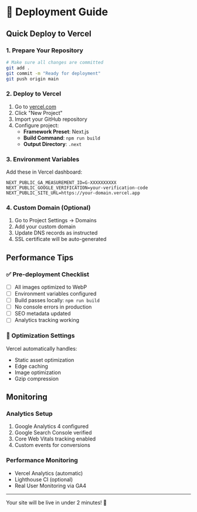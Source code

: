 # 🚀 Deployment Guide

## Quick Deploy to Vercel

### 1. Prepare Your Repository
```bash
# Make sure all changes are committed
git add .
git commit -m "Ready for deployment"
git push origin main
```

### 2. Deploy to Vercel
1. Go to [vercel.com](https://vercel.com)
2. Click "New Project"
3. Import your GitHub repository
4. Configure project:
   - **Framework Preset**: Next.js
   - **Build Command**: `npm run build`
   - **Output Directory**: `.next`

### 3. Environment Variables
Add these in Vercel dashboard:
```
NEXT_PUBLIC_GA_MEASUREMENT_ID=G-XXXXXXXXXX
NEXT_PUBLIC_GOOGLE_VERIFICATION=your-verification-code
NEXT_PUBLIC_SITE_URL=https://your-domain.vercel.app
```

### 4. Custom Domain (Optional)
1. Go to Project Settings → Domains
2. Add your custom domain
3. Update DNS records as instructed
4. SSL certificate will be auto-generated

## Performance Tips

### ✅ Pre-deployment Checklist
- [ ] All images optimized to WebP
- [ ] Environment variables configured
- [ ] Build passes locally: `npm run build`
- [ ] No console errors in production
- [ ] SEO metadata updated
- [ ] Analytics tracking working

### 🔧 Optimization Settings
Vercel automatically handles:
- Static asset optimization
- Edge caching
- Image optimization
- Gzip compression

## Monitoring

### Analytics Setup
1. Google Analytics 4 configured
2. Google Search Console verified
3. Core Web Vitals tracking enabled
4. Custom events for conversions

### Performance Monitoring
- Vercel Analytics (automatic)
- Lighthouse CI (optional)
- Real User Monitoring via GA4

---

Your site will be live in under 2 minutes! 🎉